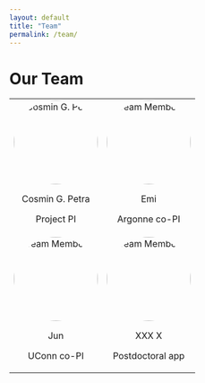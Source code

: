 ```yaml
---
layout: default
title: "Team"
permalink: /team/
---
```


# Our Team

<table style="width: 100%; border-collapse: collapse; border: none;">
  <tr>
    <td style="text-align: center; border: none;">
      <img src="{{ site.baseurl }}/assets/images/petra1.png" alt="Cosmin G. Petra" style="width: 150px; border-radius: 50%;">
      <p>Cosmin G. Petra</p>
      <p>Project PI</p>
    </td>
    <td style="text-align: center; border: none;">
      <img src="{{ site.baseurl }}/assets/images/member2.jpg" alt="Team Member 2" style="width: 150px; border-radius: 50%;">
      <p>Emi </p>
      <p>Argonne co-PI</p>
    </td>
  </tr>
  <tr>
    <td style="text-align: center; border: none;">
      <img src="{{ site.baseurl }}/assets/images/member3.jpg" alt="Team Member 3" style="width: 150px; border-radius: 50%;">
      <p>Jun</p>
      <p>UConn co-PI</p>
    </td>
    <td style="text-align: center; border: none;">
      <img src="{{ site.baseurl }}/assets/images/member4.jpg" alt="Team Member 4" style="width: 150px; border-radius: 50%;">
      <p>XXX X</p>
      <p>Postdoctoral app</p>
    </td>
  </tr>
</table>